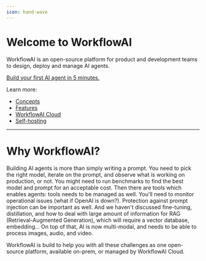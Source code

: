 ```yaml
---
icon: hand-wave
---
```


# Welcome to WorkflowAI

WorkflowAI is an open-source platform for product and development teams to design, deploy and manage AI agents.

[Build your first AI agent in 5 minutes.](docs/getting-started/first-agent.md)

Learn more:
- [Concepts](docs/concepts/index.md)
- [Features](docs/features/index.md)
- [WorkflowAI Cloud](docs/cloud/introduction.md)
- [Self-hosting](docs/self-hosting/setup.md)

-----

# Why WorkflowAI?
Building AI agents is more than simply writing a prompt. You need to pick the right model, iterate on the prompt, and observe what is working on production, or not. You might need to run benchmarks to find the best model and prompt for an acceptable cost. Then there are tools which enables agents: tools needs to be managed as well. You'll need to monitor operational issues (what if OpenAI is down?). Protection against prompt injection can be important as well. And we haven't discussed fine-tuning, distillation, and how to deal with large amount of information for RAG (Retrieval-Augmented Generation), which will require a vector database, embedding... On top of that, AI is now multi-modal, and needs to be able to process images, audio, and video.

WorkflowAI is build to help you with all these challenges as one open-source platform, available on-prem, or managed by WorkflowAI Cloud.
